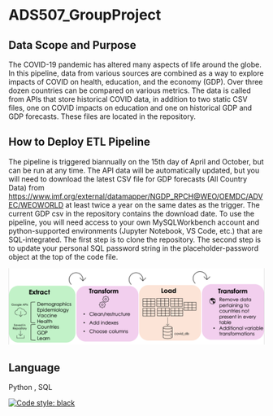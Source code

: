 # ADS507_GroupProject

## Data Scope and Purpose 
The COVID-19 pandemic has altered many aspects of life around the globe. In this pipeline, data from various sources are combined as a way to explore impacts of COVID on health, education, and the economy (GDP). Over three dozen countries can be compared on various metrics. The data is called from APIs that store historical COVID data, in addition to two static CSV files, one on COVID impacts on education and one on historical GDP and GDP forecasts. These files are located in the repository.
## How to Deploy ETL Pipeline
The pipeline is triggered biannually on the 15th day of April and October, but can be run at any time. The API data will be automatically updated, but you will need to download the latest CSV file for GDP forecasts (All Country Data) from https://www.imf.org/external/datamapper/NGDP_RPCH@WEO/OEMDC/ADVEC/WEOWORLD at least twice a year on the same dates as the trigger. The current GDP csv in the repository contains the download date. To use the pipeline, you will need access to your own MySQLWorkbench account and python-supported environments (Jupyter Notebook, VS Code, etc.) that are SQL-integrated. The first step is to clone the repository. The second step is to update your personal SQL password string in the placeholder-password object at the top of the code file. 

![COVID Impacts ETL Pipeline](ETLFig.png)

## Language
Python , SQL

[![Code style: black](https://img.shields.io/badge/code%20style-black-000000.svg)](https://github.com/psf/black)
